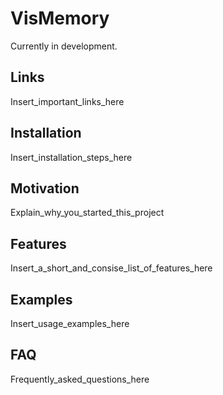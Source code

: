 # VisMemory
Currently in development.

## Links
Insert_important_links_here

## Installation
Insert_installation_steps_here

## Motivation
Explain_why_you_started_this_project

## Features
Insert_a_short_and_consise_list_of_features_here

## Examples
Insert_usage_examples_here

## FAQ
Frequently_asked_questions_here

